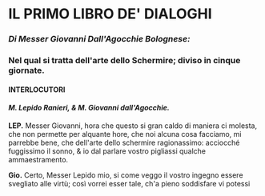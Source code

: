 # IL PRIMO LIBRO DE' DIALOGHI
### _Di Messer Giovanni Dall'Agocchie Bolognese:_
### Nel qual si tratta dell'arte dello Schermire; diviso in cinque giornate.

#### INTERLOCUTORI
#### _M. Lepido Ranieri, & M. Giovanni dall'Agocchie._

**LEP.** Messer Giovanni, hora che questo si gran caldo di maniera ci molesta, che non 
permette per alquante hore, che noi alcuna cosa facciamo, mi parrebbe bene, che dell'arte
dello schermire ragionassimo: acciocché fuggissimo il sonno, & io dal parlare vostro 
pigliassi qualche ammaestramento.

**Gio.** Certo, Messer Lepido mio, si come veggo il vostro ingegno essere svegliato alle 
virtù; così vorrei esser tale, ch'a pieno soddisfare vi potessi
